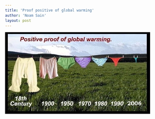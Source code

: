 ```yaml
---
title: 'Proof positive of global warming'
author: 'Noam Sain'
layout: post
---
```


![Proof positive of global warming](/assets/2012/2012-08-20100527.jpg "Proof positive of global warming")
